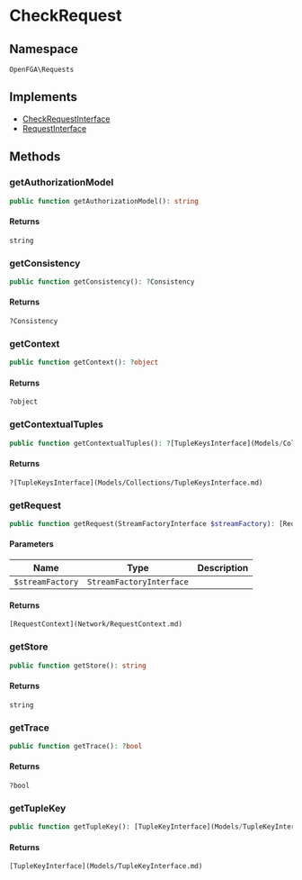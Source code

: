 # CheckRequest


## Namespace
`OpenFGA\Requests`

## Implements
* [CheckRequestInterface](Requests/CheckRequestInterface.md)
* [RequestInterface](Requests/RequestInterface.md)

## Methods
### getAuthorizationModel


```php
public function getAuthorizationModel(): string
```



#### Returns
`string` 

### getConsistency


```php
public function getConsistency(): ?Consistency
```



#### Returns
`?Consistency` 

### getContext


```php
public function getContext(): ?object
```



#### Returns
`?object` 

### getContextualTuples


```php
public function getContextualTuples(): ?[TupleKeysInterface](Models/Collections/TupleKeysInterface.md)
```



#### Returns
`?[TupleKeysInterface](Models/Collections/TupleKeysInterface.md)` 

### getRequest


```php
public function getRequest(StreamFactoryInterface $streamFactory): [RequestContext](Network/RequestContext.md)
```


#### Parameters
| Name | Type | Description |
|------|------|-------------|
| `$streamFactory` | `StreamFactoryInterface` |  |

#### Returns
`[RequestContext](Network/RequestContext.md)` 

### getStore


```php
public function getStore(): string
```



#### Returns
`string` 

### getTrace


```php
public function getTrace(): ?bool
```



#### Returns
`?bool` 

### getTupleKey


```php
public function getTupleKey(): [TupleKeyInterface](Models/TupleKeyInterface.md)
```



#### Returns
`[TupleKeyInterface](Models/TupleKeyInterface.md)` 

